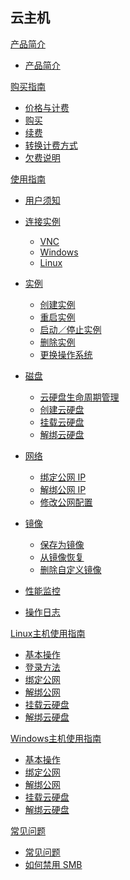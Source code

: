 ﻿## 云主机

[产品简介]()
* [产品简介](容器服务/云主机/产品简介/云主机产品简介.md)

[购买指南]()
* [价格与计费](容器服务/云主机/购买指南/价格与计费.md)
* [购买]()
* [续费]()
* [转换计费方式]()
* [欠费说明]()

[使用指南]()

* [用户须知](容器服务/云主机/使用指南/云主机用户须知.md) 
* [连接实例]()

	* [VNC]()
	* [Windows]()
	* [Linux]()
* [实例]()

	* [创建实例](容器服务/云主机/使用指南/实例/创建云主机.md)
	* [重启实例](容器服务/云主机/使用指南/实例/重启云主机.md)
	* [启动／停止实例](容器服务/云主机/使用指南/实例/启动停止云主机.md)
	* [删除实例](容器服务/云主机/使用指南/实例/删除云主机.md)
	* [更换操作系统](容器服务/云主机/使用指南/实例/云主机更换操作系统.md)
* [磁盘]()

	* [云硬盘生命周期管理](容器服务/云主机/使用指南/磁盘/云硬盘生命周期管理.md)
	* [创建云硬盘](容器服务/云主机/使用指南/磁盘/创建云硬盘.md)
	* [挂载云硬盘](容器服务/云主机/使用指南/磁盘/挂载云硬盘.md)
	* [解绑云硬盘](容器服务/云主机/使用指南/磁盘/解绑云硬盘.md)
* [网络]()

	* [绑定公网 IP](容器服务/云主机/使用指南/网络/云主机绑定公网IP.md)
	* [解绑公网 IP](容器服务/云主机/使用指南/网络/云主机解绑公网IP.md)
	* [修改公网配置](容器服务/云主机/使用指南/网络/云主机修改公网配置.md)
* [镜像]()

	* [保存为镜像](容器服务/云主机/使用指南/镜像/云主机-保存为镜像.md)
	* [从镜像恢复](容器服务/云主机/使用指南/镜像/云主机-从镜像恢复.md)
	* [删除自定义镜像](容器服务/云主机/使用指南/镜像/云主机-删除自定义镜像.md)
* [性能监控]()
* [操作日志]()




[Linux主机使用指南]()  

* [基本操作](容器服务/云主机/使用指南/linux主机基本操作.md)
* [登录方法](容器服务/云主机/使用指南/linux主机登录方法.md)
* [绑定公网](容器服务/云主机/使用指南/linux主机绑定公网IP.md)
* [解绑公网](容器服务/云主机/使用指南/linux主机解绑公网IP.md)
* [挂载云硬盘](容器服务/云主机/使用指南/linux主机挂载云硬盘.md)
* [解绑云硬盘](容器服务/云主机/使用指南/linux主机解绑云硬盘.md)

[Windows主机使用指南]()  

* [基本操作](容器服务/云主机/使用指南/windows主机基本操作.md)
* [绑定公网](容器服务/云主机/使用指南/绑定公网IP.md)
* [解绑公网](容器服务/云主机/使用指南/解绑公网IP.md)
* [挂载云硬盘](容器服务/云主机/使用指南/挂载云硬盘.md)
* [解绑云硬盘](容器服务/云主机/使用指南/解绑云硬盘.md)  



[常见问题]()

* [常见问题](容器服务/云主机/常见问题/常见问题.md)
* [如何禁用 SMB](容器服务/云主机/常见问题/如何禁用SMB.md)
